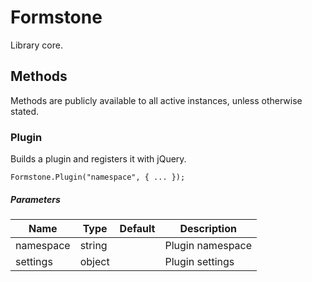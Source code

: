 # Formstone

Library core.

## Methods

Methods are publicly available to all active instances, unless otherwise stated.

### Plugin

Builds a plugin and registers it with jQuery.

```
Formstone.Plugin("namespace", { ... });
```

##### Parameters

| Name | Type | Default | Description |
| --- | --- | --- | --- |
| namespace | string |  | Plugin namespace |
| settings | object |  | Plugin settings |

